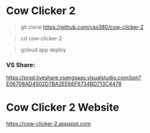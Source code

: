 # Cow Clicker 2

> git clone https://github.com/cas380/cow-clicker-2

> cd cow-clicker-2

> gcloud app deploy

### VS Share:
https://prod.liveshare.vsengsaas.visualstudio.com/join?E06708AD4502D7BA2EE66F6734BD713C4478

# Cow Clicker 2 Website

https://cow-clicker-2.appspot.com
